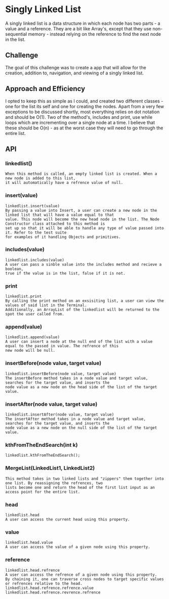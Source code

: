# Singly Linked List
A singly linked list is a data structure in which each node has two parts - a value and a reference. They are a bit like 
Array's, except that they use non-sequential memory - instead relying on the reference to find the next node in the list.
  

## Challenge

The goal of this challenge was to create a app that will allow for the creation, addition to, navigation,
 and viewing of a singly linked list. 


## Approach and Efficiency
I opted to keep this as simple as I could, and created two different classes - one for the list its self and one for 
creating the nodes. Apart from a very few exceptions to be discussed shortly, most everything relies on dot notation and 
should be O(1). Two of the method's, includes and print, use while loops which are incrementing over a single node at a 
time. I believe that these should be O(n) - as at the worst case they will need to go through the entire list. 


 ## API 
 
 ### linkedlist()
    When this method is called, an empty linked list is created. When a new node is added to this list, 
    it will automatically have a refrence value of null.
    
 ### insert(value)
    linkedlist.insert(value)
    By passing a value into Insert, a user can create a new node in the linked list that will have a value equal to that
    value. This node will become the new head node in the list. The Node Constructor class attached to this method is
    set up so that it will be able to handle any type of value passed into it. Refer to the test suite
    for examples of it handling Objects and primitives. 
    
 ### includes(value) 
    linkedlist.includes(value)
    A user can pass a sinble value into the includes method and recieve a boolean, 
    true if the value is in the list, false if it is not. 
    
 ### print
    linkedlist.print 
    By calling the print method on an exsisiting list, a user can view the values of said list in the Terminal. 
    Additionally, an ArrayList of the linkedlist will be returned to the spot the user called from. 
    
 ### append(value) 
    linkedlist.append(value)
    A user can insert a node at the null end of the list with a value equal to the passed in value. The refrence of this
    new node will be null. 
 
 ### insertBefore(node value, target value) 
    linkedlist.insertBefore(node value, target value) 
    The insertBefore method takes in a node value and target value, searches for the target value, and inserts the
    node value as a new node on the head side of the list of the target value.
    
 ### insertAfter(node value, target value)
    linkedlist.insertAfter(node value, target value)
    The insertAfter method takes in a node value and target value, searches for the target value, and inserts the
    node value as a new node on the null side of the list of the target value.
    
### kthFromTheEndSearch(int k)
    linkedlist.kthFromTheEndSearch(); 

### MergeList(LinkedList1, LinkedList2)
    This method takes in two linked lists and "zippers" them together into one list. By reassigning the refrences, two 
    lists become one and return the head of the first list input as an access point for the entire list. 
    
    
 ### head 
    linkedlist.head
    A user can access the current head using this property. 
 
 ### value 
    linkedlist.head.value 
    A user can access the value of a given node using this property. 
 
 ### reference 
    linkedlist.head.refrence 
    A user can access the refrence of a given node using this property. 
    By chaining it, one can traverse cross nodes to target specific values or refrences relative to the head. 
    linkedlist.head.refrence.refrence.value 
    linkedlist.head.refrence.revrence.refrence 
   
    
    
    
    
  
